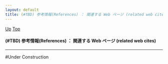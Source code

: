 ```yaml
---
layout: default
title: (#TBD) 参考情報(References) ： 関連する Web ページ (related web cites)
---
```

[Up](nozySGnPVR.html) [Top](../index.html)

#### (#TBD) 参考情報(References) ： 関連する Web ページ (related web cites)

--- 
#Under Construction






